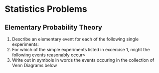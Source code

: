 # Statistics Problems
## Elementary Probability Theory
1. Describe an elementary event for each of the following single experiments:
1. For which of the simple experiments listed in excercise 1, might the following events reasonably occur>  
1. Write out in symbols in words the events occuring in the collection of Venn Diagrams below
